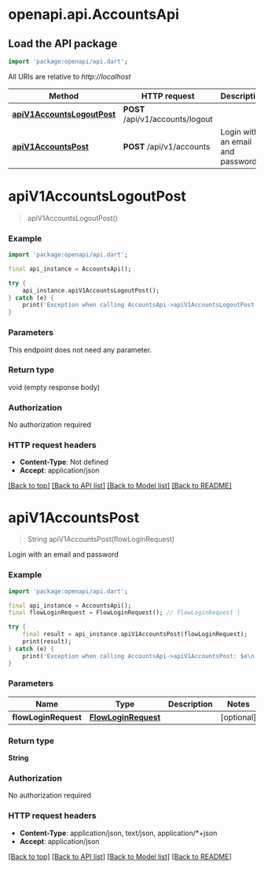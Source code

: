# openapi.api.AccountsApi

## Load the API package
```dart
import 'package:openapi/api.dart';
```

All URIs are relative to *http://localhost*

Method | HTTP request | Description
------------- | ------------- | -------------
[**apiV1AccountsLogoutPost**](AccountsApi.md#apiv1accountslogoutpost) | **POST** /api/v1/accounts/logout | 
[**apiV1AccountsPost**](AccountsApi.md#apiv1accountspost) | **POST** /api/v1/accounts | Login with an email and password


# **apiV1AccountsLogoutPost**
> apiV1AccountsLogoutPost()



### Example
```dart
import 'package:openapi/api.dart';

final api_instance = AccountsApi();

try {
    api_instance.apiV1AccountsLogoutPost();
} catch (e) {
    print('Exception when calling AccountsApi->apiV1AccountsLogoutPost: $e\n');
}
```

### Parameters
This endpoint does not need any parameter.

### Return type

void (empty response body)

### Authorization

No authorization required

### HTTP request headers

 - **Content-Type**: Not defined
 - **Accept**: application/json

[[Back to top]](#) [[Back to API list]](../README.md#documentation-for-api-endpoints) [[Back to Model list]](../README.md#documentation-for-models) [[Back to README]](../README.md)

# **apiV1AccountsPost**
> String apiV1AccountsPost(flowLoginRequest)

Login with an email and password

### Example
```dart
import 'package:openapi/api.dart';

final api_instance = AccountsApi();
final flowLoginRequest = FlowLoginRequest(); // FlowLoginRequest | 

try {
    final result = api_instance.apiV1AccountsPost(flowLoginRequest);
    print(result);
} catch (e) {
    print('Exception when calling AccountsApi->apiV1AccountsPost: $e\n');
}
```

### Parameters

Name | Type | Description  | Notes
------------- | ------------- | ------------- | -------------
 **flowLoginRequest** | [**FlowLoginRequest**](FlowLoginRequest.md)|  | [optional] 

### Return type

**String**

### Authorization

No authorization required

### HTTP request headers

 - **Content-Type**: application/json, text/json, application/*+json
 - **Accept**: application/json

[[Back to top]](#) [[Back to API list]](../README.md#documentation-for-api-endpoints) [[Back to Model list]](../README.md#documentation-for-models) [[Back to README]](../README.md)

